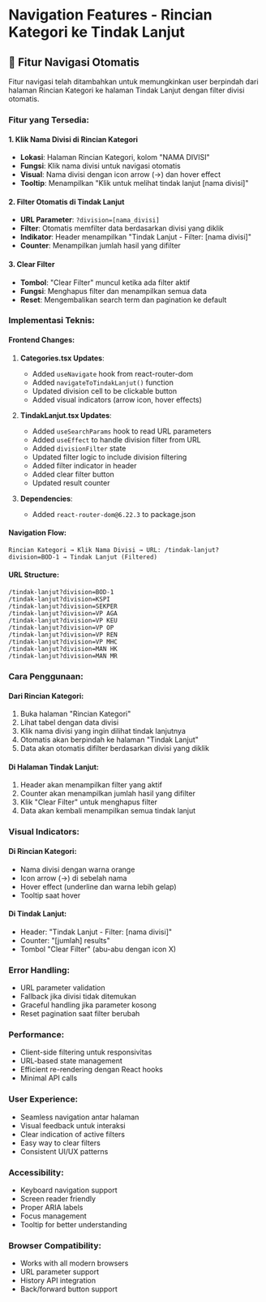 # Navigation Features - Rincian Kategori ke Tindak Lanjut

## 🔗 **Fitur Navigasi Otomatis**

Fitur navigasi telah ditambahkan untuk memungkinkan user berpindah dari halaman Rincian Kategori ke halaman Tindak Lanjut dengan filter divisi otomatis.

### **Fitur yang Tersedia:**

#### 1. **Klik Nama Divisi di Rincian Kategori**
- **Lokasi**: Halaman Rincian Kategori, kolom "NAMA DIVISI"
- **Fungsi**: Klik nama divisi untuk navigasi otomatis
- **Visual**: Nama divisi dengan icon arrow (→) dan hover effect
- **Tooltip**: Menampilkan "Klik untuk melihat tindak lanjut [nama divisi]"

#### 2. **Filter Otomatis di Tindak Lanjut**
- **URL Parameter**: `?division=[nama_divisi]`
- **Filter**: Otomatis memfilter data berdasarkan divisi yang diklik
- **Indikator**: Header menampilkan "Tindak Lanjut - Filter: [nama divisi]"
- **Counter**: Menampilkan jumlah hasil yang difilter

#### 3. **Clear Filter**
- **Tombol**: "Clear Filter" muncul ketika ada filter aktif
- **Fungsi**: Menghapus filter dan menampilkan semua data
- **Reset**: Mengembalikan search term dan pagination ke default

### **Implementasi Teknis:**

#### **Frontend Changes:**

1. **Categories.tsx Updates**:
   - Added `useNavigate` hook from react-router-dom
   - Added `navigateToTindakLanjut()` function
   - Updated division cell to be clickable button
   - Added visual indicators (arrow icon, hover effects)

2. **TindakLanjut.tsx Updates**:
   - Added `useSearchParams` hook to read URL parameters
   - Added `useEffect` to handle division filter from URL
   - Added `divisionFilter` state
   - Updated filter logic to include division filtering
   - Added filter indicator in header
   - Added clear filter button
   - Updated result counter

3. **Dependencies**:
   - Added `react-router-dom@6.22.3` to package.json

#### **Navigation Flow:**

```
Rincian Kategori → Klik Nama Divisi → URL: /tindak-lanjut?division=BOD-1 → Tindak Lanjut (Filtered)
```

#### **URL Structure:**
```
/tindak-lanjut?division=BOD-1
/tindak-lanjut?division=KSPI
/tindak-lanjut?division=SEKPER
/tindak-lanjut?division=VP AGA
/tindak-lanjut?division=VP KEU
/tindak-lanjut?division=VP OP
/tindak-lanjut?division=VP REN
/tindak-lanjut?division=VP MHC
/tindak-lanjut?division=MAN HK
/tindak-lanjut?division=MAN MR
```

### **Cara Penggunaan:**

#### **Dari Rincian Kategori:**
1. Buka halaman "Rincian Kategori"
2. Lihat tabel dengan data divisi
3. Klik nama divisi yang ingin dilihat tindak lanjutnya
4. Otomatis akan berpindah ke halaman "Tindak Lanjut"
5. Data akan otomatis difilter berdasarkan divisi yang diklik

#### **Di Halaman Tindak Lanjut:**
1. Header akan menampilkan filter yang aktif
2. Counter akan menampilkan jumlah hasil yang difilter
3. Klik "Clear Filter" untuk menghapus filter
4. Data akan kembali menampilkan semua tindak lanjut

### **Visual Indicators:**

#### **Di Rincian Kategori:**
- Nama divisi dengan warna orange
- Icon arrow (→) di sebelah nama
- Hover effect (underline dan warna lebih gelap)
- Tooltip saat hover

#### **Di Tindak Lanjut:**
- Header: "Tindak Lanjut - Filter: [nama divisi]"
- Counter: "[jumlah] results"
- Tombol "Clear Filter" (abu-abu dengan icon X)

### **Error Handling:**
- URL parameter validation
- Fallback jika divisi tidak ditemukan
- Graceful handling jika parameter kosong
- Reset pagination saat filter berubah

### **Performance:**
- Client-side filtering untuk responsivitas
- URL-based state management
- Efficient re-rendering dengan React hooks
- Minimal API calls

### **User Experience:**
- Seamless navigation antar halaman
- Visual feedback untuk interaksi
- Clear indication of active filters
- Easy way to clear filters
- Consistent UI/UX patterns

### **Accessibility:**
- Keyboard navigation support
- Screen reader friendly
- Proper ARIA labels
- Focus management
- Tooltip for better understanding

### **Browser Compatibility:**
- Works with all modern browsers
- URL parameter support
- History API integration
- Back/forward button support 